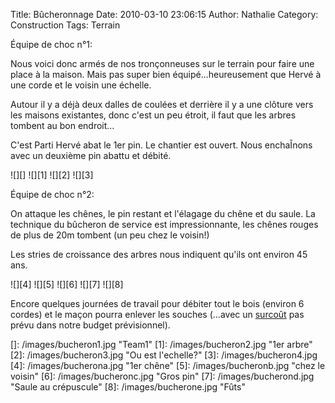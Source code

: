 Title: Bûcheronnage
Date: 2010-03-10 23:06:15
Author: Nathalie
Category: Construction
Tags: Terrain

Équipe de choc n°1:

Nous voici donc armés de nos tronçonneuses sur le terrain pour faire une
place à la maison. Mais pas super bien équipé...heureusement que Hervé à
une corde et le voisin une échelle.

Autour il y a déjà deux dalles de coulées et derrière il y a une clôture
vers les maisons existantes, donc c'est un peu étroit, il faut que les
arbres tombent au bon endroit...

C'est Parti Hervé abat le 1er pin. Le chantier est ouvert. Nous
enchaÎnons avec un deuxième pin abattu et débité.

![][] ![][1] ![][2] ![][3]

Équipe de choc n°2:

On attaque les chênes, le pin restant et l'élagage du chêne et du saule.
La technique du bûcheron de service est impressionnante, les chênes
rouges de plus de 20m tombent (un peu chez le voisin!)

Les stries de croissance des arbres nous indiquent qu'ils ont environ 45
ans.

![][4] ![][5] ![][6] ![][7] ![][8]

Encore quelques journées de travail pour débiter tout le bois (environ 6
cordes) et le maçon pourra enlever les souches (...avec un [surcoût]({filename}/articles/Construction/surcout-desouchage.md)
pas prévu dans notre budget prévisionnel).

  []: /images/bucheron1.jpg "Team1"
  [1]: /images/bucheron2.jpg "1er arbre"
  [2]: /images/bucheron3.jpg "Ou est l'echelle?"
  [3]: /images/bucheron4.jpg
  [4]: /images/bucherona.jpg "1er chêne"
  [5]: /images/bucheronb.jpg "chez le voisin"
  [6]: /images/bucheronc.jpg "Gros pin"
  [7]: /images/bucherond.jpg "Saule au crépuscule"
  [8]: /images/bucherone.jpg "Fûts"

